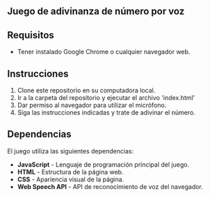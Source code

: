 ## Juego de adivinanza de número por voz

## Requisitos

- Tener instalado Google Chrome o cualquier navegador web.

## Instrucciones

1. Clone este repositorio en su computadora local.
2. Ir a la carpeta del repositorio y ejecutar el archivo 'index.html'
4. Dar permiso al navegador para utilizar el micrófono.
5. Siga las instrucciones indicadas y trate de adivinar el número.

## Dependencias

El juego utiliza las siguientes dependencias:

- **JavaScript** - Lenguaje de programación principal del juego.
- **HTML** - Estructura de la página web.
- **CSS** - Apariencia visual de la página.
- **Web Speech API** - API de reconocimiento de voz del navegador.
